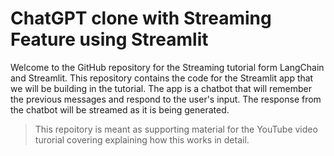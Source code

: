 # ChatGPT clone with Streaming Feature using Streamlit

Welcome to the GitHub repository for the Streaming tutorial form LangChain and Streamlit. This repository contains the code for the Streamlit app that we will be building in the tutorial. The app is a chatbot that will remember the previous messages and respond to the user's input. The response from the chatbot will be streamed as it is being generated.

>This repoitory is meant as supporting material for the YouTube video turorial covering explaining how this works in detail. 